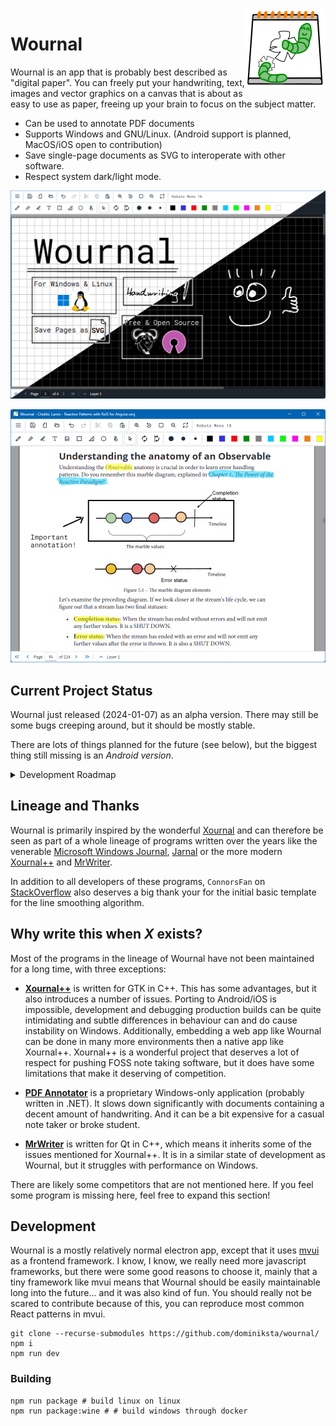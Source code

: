<img src="public/res/icon/wournal/logo.png" height="128" align="right"/>

# Wournal

Wournal is an app that is probably best described as "digital paper". You can
freely put your handwriting, text, images and vector graphics on a canvas that
is about as easy to use as paper, freeing up your brain to focus on the subject
matter.

- Can be used to annotate PDF documents
- Supports Windows and GNU/Linux. (Android support is planned, MacOS/iOS open to
  contribution)
- Save single-page documents as SVG to interoperate with other software.
- Respect system dark/light mode.

![Screenshot](docs/assets/readme-screenshot.png)

![Screenshot PDF Annotation](docs/assets/readme-screenshot-pdf-annotation.png)

## Current Project Status

Wournal just released (2024-01-07) as an alpha version. There may still be some
bugs creeping around, but it should be mostly stable.

There are lots of things planned for the future (see below), but the biggest
thing still missing is an *Android version*.

<details>
  <summary>Development Roadmap</summary>

  **Before Beta**:

  - [ ] Store Config as File Instead of in LocalStorage
  - [ ] PDF Annotation with [pdf-js](https://mozilla.github.io/pdf.js/)
    - [x] Viewing & Annotating
    - [ ] Highlight Text
    - [ ] Choose between attaching PDF to WOJ, Relative or Absolute File Path
  - [x] Exporting to PDF with [pdf-lib](https://pdf-lib.js.org/)
  - [ ] Table of Contents
    - [ ] Auto Import From PDF
  - [ ] Tabs
  - [ ] Tablet (and Phone) Friendly UI
  - [ ] Android Version with Cordova or Capacitor
  - [ ] Stack Trace & Bug Report Dialog
  - [ ] Auto Saves
  - [ ] Polish Icon (especially lower resolution versions)
  - [ ] Simple Website with some Documentation with GitHub Pages

  **Before 1.0**

  - [ ] Lasso Select
  - [ ] Set Default Paper Style
  - [ ] Vertical Space Tool
  - [ ] Rotate Selection
  - [ ] Notify Update & Display Changelog

  **(Probably/Maybe) After 1.0**

  - [ ] Annotate Multiple PDFs in one Wournal Document
  - [ ] Import XOJ (from Xournal)
  - [ ] DPI Calibration for Default Zoom Level. See Xournal++
  - [ ] Apply New Page Style to All Pages
  - [ ] Page Thumbnails in Left Panel
  - [ ] Put Text Marker Strokes on a Separate Layer to Always Have Text In Front
    - Xournal does not do this, Xournal++ and PDF Annotator do
  - [ ] A Textfield with Syntax Highlighting for Various Programming Langs

</details>

## Lineage and Thanks

Wournal is primarily inspired by the wonderful [Xournal][XOJ] and can therefore
be seen as part of a whole lineage of programs written over the years like the
venerable [Microsoft Windows Journal][JNT], [Jarnal][JAJ] or the more modern
[Xournal++][XOPP] and [MrWriter][MOJ].

In addition to all developers of these programs, `ConnorsFan` on
[StackOverflow][ACK1] also deserves a big thank your for the initial basic
template for the line smoothing algorithm.

[XOJ]: http://xournal.sourceforge.net/
[XOPP]: https://xournalpp.github.io/
[JNT]: https://en.wikipedia.org/wiki/Windows_Journal
[JAJ]: http://www.dklevine.com/general/software/tc1000/jarnal.htm
[MOJ]: https://unruhschuh.github.io/MrWriter/

[ACK1]: https://stackoverflow.com/a/40700068

## Why write this when *X* exists?

Most of the programs in the lineage of Wournal have not been maintained for a
long time, with three exceptions:

- **[Xournal++](https://xournalpp.github.io/)** is written for GTK in C++. This
  has some advantages, but it also introduces a number of issues. Porting to
  Android/iOS is impossible, development and debugging production builds can be
  quite intimidating and subtle differences in behaviour can and do cause
  instability on Windows. Additionally, embedding a web app like Wournal can be
  done in many more environments then a native app like Xournal++. Xournal++ is
  a wonderful project that deserves a lot of respect for pushing FOSS note
  taking software, but it does have some limitations that make it deserving of
  competition.

- **[PDF Annotator](https://www.pdfannotator.com/)** is a proprietary
  Windows-only application (probably written in .NET). It slows down
  significantly with documents containing a decent amount of handwriting. And it
  can be a bit expensive for a casual note taker or broke student.

- **[MrWriter](https://unruhschuh.github.io/MrWriter/)** is written for Qt in
  C++, which means it inherits some of the issues mentioned for Xournal++. It is
  in a similar state of development as Wournal, but it struggles with
  performance on Windows.

There are likely some competitors that are not mentioned here. If you feel some
program is missing here, feel free to expand this section!

## Development

Wournal is a mostly relatively normal electron app, except that it uses
[mvui](https://github.com/dominiksta/mvui) as a frontend framework. I know, I
know, we really need more javascript frameworks, but there were some good
reasons to choose it, mainly that a tiny framework like mvui means that Wournal
should be easily maintainable long into the future... and it was also kind of
fun. You should really not be scared to contribute because of this, you can
reproduce most common React patterns in mvui.

```{bash}
git clone --recurse-submodules https://github.com/dominiksta/wournal/
npm i
npm run dev
```

### Building

```{bash}
npm run package # build linux on linux
npm run package:wine # # build windows through docker
```
